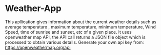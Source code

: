 # Weather-App
This apllication gives information about the current weather details such as average temperature , maximum temperature, minimum temperature, Wind Speed, time of sunrise and sunset, etc of a given place.
It uses openweather map API, the API call returns a JSON file object which is processed to obtain various details.
Generate your own api key from: https://openweathermap.org/api
